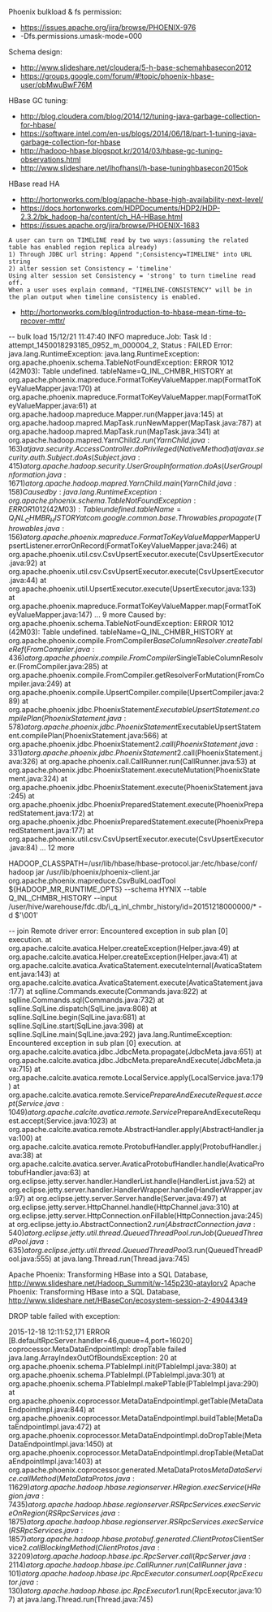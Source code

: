 Phoenix bulkload & fs permission:
- https://issues.apache.org/jira/browse/PHOENIX-976
- -Dfs.permissions.umask-mode=000

Schema design:
- http://www.slideshare.net/cloudera/5-h-base-schemahbasecon2012
- https://groups.google.com/forum/#!topic/phoenix-hbase-user/obMwuBwF76M

HBase GC tuning:
- http://blog.cloudera.com/blog/2014/12/tuning-java-garbage-collection-for-hbase/
- https://software.intel.com/en-us/blogs/2014/06/18/part-1-tuning-java-garbage-collection-for-hbase
- http://hadoop-hbase.blogspot.kr/2014/03/hbase-gc-tuning-observations.html
- http://www.slideshare.net/lhofhansl/h-base-tuninghbasecon2015ok


HBase read HA
- http://hortonworks.com/blog/apache-hbase-high-availability-next-level/
- https://docs.hortonworks.com/HDPDocuments/HDP2/HDP-2.3.2/bk_hadoop-ha/content/ch_HA-HBase.html
- https://issues.apache.org/jira/browse/PHOENIX-1683
```
A user can turn on TIMELINE read by two ways:(assuming the related table has enabled region replica already)
1) Through JDBC url string: Append ";Consistency=TIMELINE" into URL string
2) alter session set Consistency = 'timeline'
Using alter session set Consistency = 'strong' to turn timeline read off.
When a user uses explain command, "TIMELINE-CONSISTENCY" will be in the plan output when timeline consistency is enabled.
```
- http://hortonworks.com/blog/introduction-to-hbase-mean-time-to-recover-mttr/


-- bulk load
15/12/21 11:47:40 INFO mapreduce.Job: Task Id : attempt_1450018293185_0952_m_000004_2, Status : FAILED
Error: java.lang.RuntimeException: java.lang.RuntimeException: org.apache.phoenix.schema.TableNotFoundException: ERROR 1012 (42M03): Table undefined. tableName=Q_INL_CHMBR_HISTORY
	at org.apache.phoenix.mapreduce.FormatToKeyValueMapper.map(FormatToKeyValueMapper.java:170)
	at org.apache.phoenix.mapreduce.FormatToKeyValueMapper.map(FormatToKeyValueMapper.java:61)
	at org.apache.hadoop.mapreduce.Mapper.run(Mapper.java:145)
	at org.apache.hadoop.mapred.MapTask.runNewMapper(MapTask.java:787)
	at org.apache.hadoop.mapred.MapTask.run(MapTask.java:341)
	at org.apache.hadoop.mapred.YarnChild$2.run(YarnChild.java:163)
	at java.security.AccessController.doPrivileged(Native Method)
	at javax.security.auth.Subject.doAs(Subject.java:415)
	at org.apache.hadoop.security.UserGroupInformation.doAs(UserGroupInformation.java:1671)
	at org.apache.hadoop.mapred.YarnChild.main(YarnChild.java:158)
Caused by: java.lang.RuntimeException: org.apache.phoenix.schema.TableNotFoundException: ERROR 1012 (42M03): Table undefined. tableName=Q_INL_CHMBR_HISTORY
	at com.google.common.base.Throwables.propagate(Throwables.java:156)
	at org.apache.phoenix.mapreduce.FormatToKeyValueMapper$MapperUpsertListener.errorOnRecord(FormatToKeyValueMapper.java:246)
	at org.apache.phoenix.util.csv.CsvUpsertExecutor.execute(CsvUpsertExecutor.java:92)
	at org.apache.phoenix.util.csv.CsvUpsertExecutor.execute(CsvUpsertExecutor.java:44)
	at org.apache.phoenix.util.UpsertExecutor.execute(UpsertExecutor.java:133)
	at org.apache.phoenix.mapreduce.FormatToKeyValueMapper.map(FormatToKeyValueMapper.java:147)
	... 9 more
Caused by: org.apache.phoenix.schema.TableNotFoundException: ERROR 1012 (42M03): Table undefined. tableName=Q_INL_CHMBR_HISTORY
	at org.apache.phoenix.compile.FromCompiler$BaseColumnResolver.createTableRef(FromCompiler.java:436)
	at org.apache.phoenix.compile.FromCompiler$SingleTableColumnResolver.<init>(FromCompiler.java:285)
	at org.apache.phoenix.compile.FromCompiler.getResolverForMutation(FromCompiler.java:249)
	at org.apache.phoenix.compile.UpsertCompiler.compile(UpsertCompiler.java:289)
	at org.apache.phoenix.jdbc.PhoenixStatement$ExecutableUpsertStatement.compilePlan(PhoenixStatement.java:578)
	at org.apache.phoenix.jdbc.PhoenixStatement$ExecutableUpsertStatement.compilePlan(PhoenixStatement.java:566)
	at org.apache.phoenix.jdbc.PhoenixStatement$2.call(PhoenixStatement.java:331)
	at org.apache.phoenix.jdbc.PhoenixStatement$2.call(PhoenixStatement.java:326)
	at org.apache.phoenix.call.CallRunner.run(CallRunner.java:53)
	at org.apache.phoenix.jdbc.PhoenixStatement.executeMutation(PhoenixStatement.java:324)
	at org.apache.phoenix.jdbc.PhoenixStatement.execute(PhoenixStatement.java:245)
	at org.apache.phoenix.jdbc.PhoenixPreparedStatement.execute(PhoenixPreparedStatement.java:172)
	at org.apache.phoenix.jdbc.PhoenixPreparedStatement.execute(PhoenixPreparedStatement.java:177)
	at org.apache.phoenix.util.csv.CsvUpsertExecutor.execute(CsvUpsertExecutor.java:84)
	... 12 more

HADOOP_CLASSPATH=/usr/lib/hbase/hbase-protocol.jar:/etc/hbase/conf/ hadoop jar /usr/lib/phoenix/phoenix-client.jar org.apache.phoenix.mapreduce.CsvBulkLoadTool  ${HADOOP_MR_RUNTIME_OPTS}  --schema HYNIX  --table Q_INL_CHMBR_HISTORY  --input /user/hive/warehouse/fdc.db/i_q_inl_chmbr_history/id=20151218000000/*  -d $'\001'

-- join
Remote driver error: Encountered exception in sub plan [0] execution.
	at org.apache.calcite.avatica.Helper.createException(Helper.java:49)
	at org.apache.calcite.avatica.Helper.createException(Helper.java:41)
	at org.apache.calcite.avatica.AvaticaStatement.executeInternal(AvaticaStatement.java:143)
	at org.apache.calcite.avatica.AvaticaStatement.execute(AvaticaStatement.java:177)
	at sqlline.Commands.execute(Commands.java:822)
	at sqlline.Commands.sql(Commands.java:732)
	at sqlline.SqlLine.dispatch(SqlLine.java:808)
	at sqlline.SqlLine.begin(SqlLine.java:681)
	at sqlline.SqlLine.start(SqlLine.java:398)
	at sqlline.SqlLine.main(SqlLine.java:292)
java.lang.RuntimeException: Encountered exception in sub plan [0] execution.
	at org.apache.calcite.avatica.jdbc.JdbcMeta.propagate(JdbcMeta.java:651)
	at org.apache.calcite.avatica.jdbc.JdbcMeta.prepareAndExecute(JdbcMeta.java:715)
	at org.apache.calcite.avatica.remote.LocalService.apply(LocalService.java:179)
	at org.apache.calcite.avatica.remote.Service$PrepareAndExecuteRequest.accept(Service.java:1049)
	at org.apache.calcite.avatica.remote.Service$PrepareAndExecuteRequest.accept(Service.java:1023)
	at org.apache.calcite.avatica.remote.AbstractHandler.apply(AbstractHandler.java:100)
	at org.apache.calcite.avatica.remote.ProtobufHandler.apply(ProtobufHandler.java:38)
	at org.apache.calcite.avatica.server.AvaticaProtobufHandler.handle(AvaticaProtobufHandler.java:63)
	at org.eclipse.jetty.server.handler.HandlerList.handle(HandlerList.java:52)
	at org.eclipse.jetty.server.handler.HandlerWrapper.handle(HandlerWrapper.java:97)
	at org.eclipse.jetty.server.Server.handle(Server.java:497)
	at org.eclipse.jetty.server.HttpChannel.handle(HttpChannel.java:310)
	at org.eclipse.jetty.server.HttpConnection.onFillable(HttpConnection.java:245)
	at org.eclipse.jetty.io.AbstractConnection$2.run(AbstractConnection.java:540)
	at org.eclipse.jetty.util.thread.QueuedThreadPool.runJob(QueuedThreadPool.java:635)
	at org.eclipse.jetty.util.thread.QueuedThreadPool$3.run(QueuedThreadPool.java:555)
	at java.lang.Thread.run(Thread.java:745)

Apache Phoenix: Transforming HBase into a SQL Database, http://www.slideshare.net/Hadoop_Summit/w-145p230-ataylorv2
Apache Phoenix: Transforming HBase into a SQL Database, http://www.slideshare.net/HBaseCon/ecosystem-session-2-49044349


DROP table failed with exception:

2015-12-18 12:11:52,171 ERROR [B.defaultRpcServer.handler=46,queue=4,port=16020] coprocessor.MetaDataEndpointImpl: dropTable failed
java.lang.ArrayIndexOutOfBoundsException: 20
	at org.apache.phoenix.schema.PTableImpl.init(PTableImpl.java:380)
	at org.apache.phoenix.schema.PTableImpl.<init>(PTableImpl.java:301)
	at org.apache.phoenix.schema.PTableImpl.makePTable(PTableImpl.java:290)
	at org.apache.phoenix.coprocessor.MetaDataEndpointImpl.getTable(MetaDataEndpointImpl.java:844)
	at org.apache.phoenix.coprocessor.MetaDataEndpointImpl.buildTable(MetaDataEndpointImpl.java:472)
	at org.apache.phoenix.coprocessor.MetaDataEndpointImpl.doDropTable(MetaDataEndpointImpl.java:1450)
	at org.apache.phoenix.coprocessor.MetaDataEndpointImpl.dropTable(MetaDataEndpointImpl.java:1403)
	at org.apache.phoenix.coprocessor.generated.MetaDataProtos$MetaDataService.callMethod(MetaDataProtos.java:11629)
	at org.apache.hadoop.hbase.regionserver.HRegion.execService(HRegion.java:7435)
	at org.apache.hadoop.hbase.regionserver.RSRpcServices.execServiceOnRegion(RSRpcServices.java:1875)
	at org.apache.hadoop.hbase.regionserver.RSRpcServices.execService(RSRpcServices.java:1857)
	at org.apache.hadoop.hbase.protobuf.generated.ClientProtos$ClientService$2.callBlockingMethod(ClientProtos.java:32209)
	at org.apache.hadoop.hbase.ipc.RpcServer.call(RpcServer.java:2114)
	at org.apache.hadoop.hbase.ipc.CallRunner.run(CallRunner.java:101)
	at org.apache.hadoop.hbase.ipc.RpcExecutor.consumerLoop(RpcExecutor.java:130)
	at org.apache.hadoop.hbase.ipc.RpcExecutor$1.run(RpcExecutor.java:107)
	at java.lang.Thread.run(Thread.java:745)